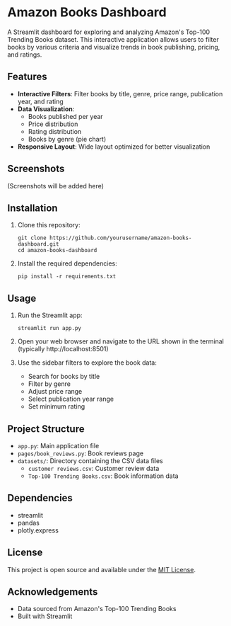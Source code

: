 # Amazon Books Dashboard

A Streamlit dashboard for exploring and analyzing Amazon's Top-100 Trending Books dataset. This interactive application allows users to filter books by various criteria and visualize trends in book publishing, pricing, and ratings.

## Features

- **Interactive Filters**: Filter books by title, genre, price range, publication year, and rating
- **Data Visualization**: 
  - Books published per year
  - Price distribution
  - Rating distribution
  - Books by genre (pie chart)
- **Responsive Layout**: Wide layout optimized for better visualization

## Screenshots

(Screenshots will be added here)

## Installation

1. Clone this repository:
   ```
   git clone https://github.com/yourusername/amazon-books-dashboard.git
   cd amazon-books-dashboard
   ```

2. Install the required dependencies:
   ```
   pip install -r requirements.txt
   ```

## Usage

1. Run the Streamlit app:
   ```
   streamlit run app.py
   ```

2. Open your web browser and navigate to the URL shown in the terminal (typically http://localhost:8501)

3. Use the sidebar filters to explore the book data:
   - Search for books by title
   - Filter by genre
   - Adjust price range
   - Select publication year range
   - Set minimum rating

## Project Structure

- `app.py`: Main application file
- `pages/book_reviews.py`: Book reviews page
- `datasets/`: Directory containing the CSV data files
  - `customer reviews.csv`: Customer review data
  - `Top-100 Trending Books.csv`: Book information data

## Dependencies

- streamlit
- pandas
- plotly.express

## License

This project is open source and available under the [MIT License](LICENSE).

## Acknowledgements

- Data sourced from Amazon's Top-100 Trending Books
- Built with Streamlit 